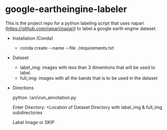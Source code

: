 # google-eartheingine-labeler

This is the project repo for a python labeling script that uses napari (https://github.com/napari/napari) to label a google earth engine dataset.


- Installation (Conda)
  - conda create --name <name> --file ./requirements.txt

- Dataset
  - label_img: images with less than 3 dimentions that will be used to label. 
  - full_img: images with all the bands that is to be used in the dataset

- Directions
  > 
  python .\src\run_annotation.py 
  >
  
  Enter Directory: <Location of Dataset Directory with label_img & full_img subdirectories
  
  Label Image or SKIP
  
  
  
  

